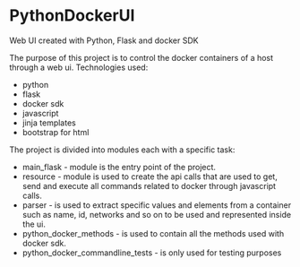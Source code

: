 # PythonDockerUI
Web UI created with Python, Flask and docker SDK

The purpose of this project is to control the docker containers of a host through a web ui.
Technologies used:
 - python
 - flask
 - docker sdk
 - javascript
 - jinja templates
 - bootstrap for html

The project is divided into modules each with a specific task:
 - main_flask - module is the entry point of the project.
 - resource - module is used to create the api calls that are used to get, send and execute all commands related to docker through javascript calls.
 - parser - is used to extract specific values and elements from a container such as name, id, networks and so on to be used and represented inside the ui.
 - python_docker_methods - is used to contain all the methods used with docker sdk.
 - python_docker_commandline_tests - is only used for testing purposes
